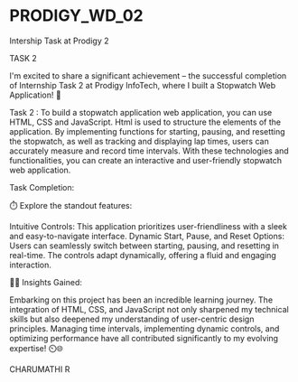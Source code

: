 # PRODIGY_WD_02
Intership Task at Prodigy 2

TASK 2

I'm excited to share a significant achievement – the successful completion of Internship Task 2 at Prodigy InfoTech, where I built a Stopwatch Web Application! 🚀

Task 2 :
To build a stopwatch application web application, you can use HTML, CSS and JavaScript. Html is used to structure the elements of the application. By implementing functions for starting, pausing, and resetting the stopwatch, as well as tracking and displaying lap times, users can accurately measure and record time intervals. With these technologies and functionalities, you can create an interactive and user-friendly stopwatch web application.

Task Completion:

⏱️ Explore the standout features:

Intuitive Controls: This application prioritizes user-friendliness with a sleek and easy-to-navigate interface.
Dynamic Start, Pause, and Reset Options: Users can seamlessly switch between starting, pausing, and resetting in real-time. The controls adapt dynamically, offering a fluid and engaging interaction.

👨‍💻 Insights Gained:

Embarking on this project has been an incredible learning journey. The integration of HTML, CSS, and JavaScript not only sharpened my technical skills but also deepened my understanding of user-centric design principles. Managing time intervals, implementing dynamic controls, and optimizing performance have all contributed significantly to my evolving expertise! ⏲️🌐

CHARUMATHI R
